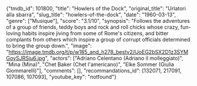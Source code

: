{"tmdb_id": 101800, "title": "Howlers of the Dock", "original_title": "Urlatori alla sbarra", "slug_title": "howlers-of-the-dock", "date": "1960-03-13", "genre": ["Musique"], "score": "3.1/10", "synopsis": "Follows the adventures of a group of friends, teddy boys and rock and roll chicks whose crazy, fun-loving habits inspire jiving from some of Rome's citizens, and bitter complants from others which inspire a group of corrupt officials determined to bring the group down.", "image": "https://image.tmdb.org/t/p/w185_and_h278_bestv2/lJoEG2bSX2D1z3SYMGovSJRSju6.jpg", "actors": ["Adriano Celentano (Adriano il molleggiato)", "Mina (Mina)", "Chet Baker (Chet l'americano)", "Elke Sommer (Giulia Giommarelli)"], "comments": [], "recommandations_id": [132071, 217091, 107086, 107093], "youtube_key": "notfound"}